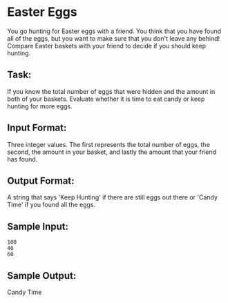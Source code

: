 # Easter Eggs  

You go hunting for Easter eggs with a friend. You think that you have found all of the eggs, but you want to make sure that you don't leave any behind! Compare Easter baskets with your friend to decide if you should keep hunting.

## Task: 
If you know the total number of eggs that were hidden and the amount in both of your baskets. Evaluate whether it is time to eat candy or keep hunting for more eggs.

## Input Format: 
Three integer values. The first represents the total number of eggs, the second, the amount in your basket, and lastly the amount that your friend has found.

## Output Format: 
A string that says 'Keep Hunting' if there are still eggs out there or 'Candy Time' if you found all the eggs.

## Sample Input:
```
100
40
60
```
## Sample Output: 
Candy Time
